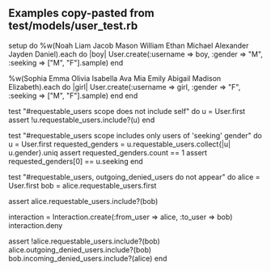 ## Examples copy-pasted from test/models/user_test.rb

setup do
  %w(Noah Liam Jacob Mason William Ethan Michael Alexander Jayden Daniel).each do |boy|
    User.create(:username => boy, :gender => "M", :seeking => ["M", "F"].sample)
  end

  %w(Sophia Emma Olivia Isabella Ava Mia Emily Abigail Madison Elizabeth).each do |girl|
    User.create(:username => girl, :gender => "F", :seeking => ["M", "F"].sample)
  end
end

test "#requestable_users scope does not include self" do
  u = User.first
  assert !u.requestable_users.include?(u)
end

test "#requestable_users scope includes only users of 'seeking' gender" do
  u = User.first
  requested_genders = u.requestable_users.collect{|u| u.gender}.uniq
  assert requested_genders.count == 1
  assert requested_genders[0] == u.seeking
end

test "#requestable_users, outgoing_denied_users do not appear" do
  alice = User.first
  bob = alice.requestable_users.first

  assert alice.requestable_users.include?(bob)

  interaction = Interaction.create(:from_user => alice, :to_user => bob)
  interaction.deny

  assert !alice.requestable_users.include?(bob)
  alice.outgoing_denied_users.include?(bob)
  bob.incoming_denied_users.include?(alice)
end